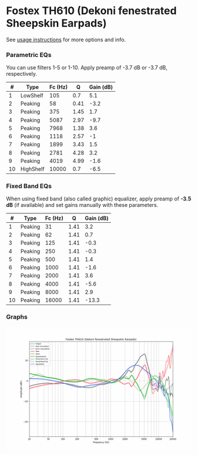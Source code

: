 # Fostex TH610 (Dekoni fenestrated Sheepskin Earpads)
See [usage instructions](https://github.com/jaakkopasanen/AutoEq#usage) for more options and info.

### Parametric EQs
You can use filters 1-5 or 1-10. Apply preamp of -3.7 dB or -3.7 dB, respectively.

|   # | Type      |   Fc (Hz) |    Q |   Gain (dB) |
|-----|-----------|-----------|------|-------------|
|   1 | LowShelf  |       105 | 0.7  |         5.1 |
|   2 | Peaking   |        58 | 0.41 |        -3.2 |
|   3 | Peaking   |       375 | 1.45 |         1.7 |
|   4 | Peaking   |      5087 | 2.97 |        -9.7 |
|   5 | Peaking   |      7968 | 1.38 |         3.6 |
|   6 | Peaking   |      1118 | 2.57 |        -1   |
|   7 | Peaking   |      1899 | 3.43 |         1.5 |
|   8 | Peaking   |      2781 | 4.28 |         3.2 |
|   9 | Peaking   |      4019 | 4.99 |        -1.6 |
|  10 | HighShelf |     10000 | 0.7  |        -6.5 |

### Fixed Band EQs
When using fixed band (also called graphic) equalizer, apply preamp of **-3.5 dB** (if available) and set gains manually with these parameters.

|   # | Type    |   Fc (Hz) |    Q |   Gain (dB) |
|-----|---------|-----------|------|-------------|
|   1 | Peaking |        31 | 1.41 |         3.2 |
|   2 | Peaking |        62 | 1.41 |         0.7 |
|   3 | Peaking |       125 | 1.41 |        -0.3 |
|   4 | Peaking |       250 | 1.41 |        -0.3 |
|   5 | Peaking |       500 | 1.41 |         1.4 |
|   6 | Peaking |      1000 | 1.41 |        -1.6 |
|   7 | Peaking |      2000 | 1.41 |         3.6 |
|   8 | Peaking |      4000 | 1.41 |        -5.6 |
|   9 | Peaking |      8000 | 1.41 |         2.9 |
|  10 | Peaking |     16000 | 1.41 |       -13.3 |

### Graphs
![](./Fostex%20TH610%20(Dekoni%20fenestrated%20Sheepskin%20Earpads).png)
